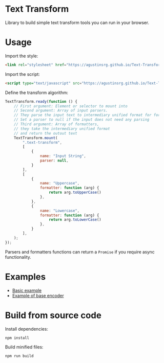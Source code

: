 # Text Transform

Library to build simple text transform tools you can run in your browser.

# Usage

Import the style:

```html
<link rel="stylesheet" href="https://agustinsrg.github.io/Text-Transform/style/text-transform.min.css">
```

Import the script:

```html
<script type="text/javascript" src="https://agustinsrg.github.io/Text-Transform/js/text-transform.min.js"></script>
```

Define the transform algorithm:

```js
TextTransform.ready(function () {
    // First argument: Element or selector to mount into
    // Second argument: Array of input parsers. 
    // They parse the input text to intermediary unified format for formatters
    // Set a parser to null if the input does not need any parsing
    // Third argument: Array of formatters, 
    // they take the intermediary unified format
    // and return the outout text
    TextTransform.mount(
        ".text-transform",
        [
            {
                name: "Input String",
                parser: null,
            }
        ],
        [
            {
                name: "Uppercase",
                formatter: function (arg) {
                    return arg.toUpperCase()
                },
            },
            {
                name: "Lowercase",
                formatter: function (arg) {
                    return arg.toLowerCase()
                },
            }
        ],
    );
});
```

Parsers and formatters functions can return a `Promise` if you require async functionality.

# Examples

- [Basic example](https://agustinsrg.github.io/Text-Transform/example.html)
- [Example of base encoder](https://agustinsrg.github.io/Text-Transform/apps/base-encoder/)

# Build from source code

Install dependencies:

```sh
npm install
```

Build minified files:

```sh
npm run build
```
